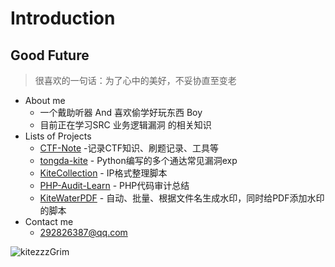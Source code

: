 # Introduction

## Good Future

> 很喜欢的一句话：为了心中的美好，不妥协直至变老

* About me
  * 一个戴助听器 And 喜欢偷学好玩东西 Boy
  * 目前正在学习SRC 业务逻辑漏洞 的相关知识
* Lists of Projects
  * [CTF-Note](https://github.com/kitezzzGrim/CTF-Note) -记录CTF知识、刷题记录、工具等
  * [tongda-kite](https://github.com/kitezzzGrim/tongda-exp) - Python编写的多个通达常见漏洞exp
  * [KiteCollection](https://github.com/kitezzzGrim/KiteCollection) - IP格式整理脚本
  * [PHP-Audit-Learn](https://github.com/kitezzzGrim/PHP-Audit-Learn) - PHP代码审计总结
  * [KiteWaterPDF](https://github.com/kitezzzGrim/kiteWaterPDF) - 自动、批量、根据文件名生成水印，同时给PDF添加水印的脚本
* Contact me
  * 292826387@qq.com

<img src="https://github-readme-stats.vercel.app/api?username=kitezzzGrim&#x26;theme=react&#x26;show_icons=true" alt="kitezzzGrim" data-size="original">


